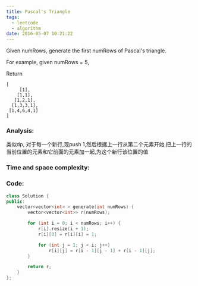 ```yaml
---
title: Pascal's Triangle
tags:
  - leetcode
  - algorithm
date: 2016-05-07 10:21:22
---
```

>
Given numRows, generate the first numRows of Pascal's triangle.

For example, given numRows = 5,

Return
>
```
[
     [1],
    [1,1],
   [1,2,1],
  [1,3,3,1],
 [1,4,6,4,1]
]
```

### Analysis:
类似dp, 对于每一个新行,现push 1,然后根据上一行从第二个元素开始,把上一行的当前位置的元素和它前面的元素加一起,为这个新行该位置的值
### Time and space complexity:
### Code:
```cpp
class Solution {
public:
    vector<vector<int> > generate(int numRows) {
        vector<vector<int>> r(numRows);

        for (int i = 0; i < numRows; i++) {
            r[i].resize(i + 1);
            r[i][0] = r[i][i] = 1;

            for (int j = 1; j < i; j++)
                r[i][j] = r[i - 1][j - 1] + r[i - 1][j];
        }

        return r;
    }
};
```
